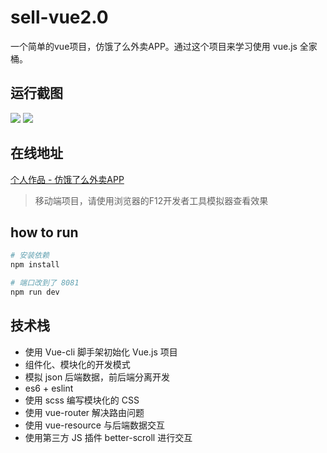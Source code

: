# sell-vue2.0

一个简单的vue项目，仿饿了么外卖APP。通过这个项目来学习使用 vue.js 全家桶。

## 运行截图

![](http://oq6glhzmw.bkt.clouddn.com/sell-vue-01.png)
![](http://oq6glhzmw.bkt.clouddn.com/sell-vue-02.png)

## 在线地址

[个人作品 - 仿饿了么外卖APP](http://maqingbo.top/elm)

> 移动端项目，请使用浏览器的F12开发者工具模拟器查看效果

## how to run

``` bash
# 安装依赖
npm install

# 端口改到了 8081
npm run dev
```

## 技术栈

-   使用 Vue-cli 脚手架初始化 Vue.js 项目
-   组件化、模块化的开发模式
-   模拟 json 后端数据，前后端分离开发
-   es6 + eslint
-   使用 scss 编写模块化的 CSS
-   使用 vue-router 解决路由问题
-   使用 vue-resource 与后端数据交互
-   使用第三方 JS 插件 better-scroll 进行交互
